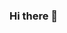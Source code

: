 ### Hi there 👋

<!--
**Dolsity/dolsity** is a ✨ _special_ ✨ repository because its `README.md` (this file) appears on your GitHub profile.

Here are some ideas to get you started:

- 🔭 I’m currently working on Discord Bots
- 🌱 I’m currently learning Java Script
- 💬 Languages - Python, and HTML5/CSS3
